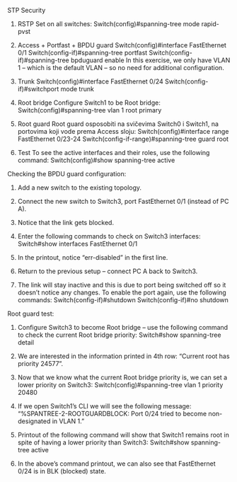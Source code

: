 STP Security

1. RSTP
Set on all switches:
Switch(config)#spanning-tree mode rapid-pvst

2. Access + Portfast + BPDU guard
Switch(config)#interface FastEthernet 0/1
Switch(config-if)#spanning-tree portfast
Switch(config-if)#spanning-tree bpduguard enable
In this exercise, we only have VLAN 1 – which is the default VLAN – so no need for additional
configuration.

3. Trunk
Switch(config)#interface FastEthernet 0/24
Switch(config-if)#switchport mode trunk

4. Root bridge
Configure Switch1 to be Root bridge:
Switch(config)#spanning-tree vlan 1 root primary

5. Root guard
Root guard osposobiti na svičevima Switch0 i Switch1, na portovima koji vode prema Access sloju:
Switch(config)#interface range FastEthernet 0/23-24
Switch(config-if-range)#spanning-tree guard root

6. Test
To see the active interfaces and their roles, use the following command:
Switch(config)#show spanning-tree active

Checking the BPDU guard configuration:
1. Add a new switch to the existing topology.
2. Connect the new switch to Switch3, port FastEthernet 0/1 (instead of PC A).

3. Notice that the link gets blocked.
4. Enter the following commands to check on Switch3 interfaces:
Switch#show interfaces FastEthernet 0/1
5. In the printout, notice “err-disabled” in the first line.
6. Return to the previous setup – connect PC A back to Switch3.
7. The link will stay inactive and this is due to port being switched off so it doesn’t notice any changes.
To enable the port again, use the following commands:
Switch(config-if)#shutdown
Switch(config-if)#no shutdown

Root guard test:
1. Configure Switch3 to become Root bridge – use the following command to check the current Root
bridge priority:
Switch#show spanning-tree detail

3. We are interested in the information printed in 4th row:
“Current root has priority 24577”.

4. Now that we know what the current Root bridge priority is, we can set a lower priority on Switch3:
Switch(config)#spanning-tree vlan 1 priority 20480

5. If we open Switch1’s CLI we will see the following message:
“%SPANTREE-2-ROOTGUARDBLOCK: Port 0/24 tried to become non-designated
in VLAN 1.”

6. Printout of the following command will show that Switch1 remains root in spite of having a lower
priority than Switch3:
Switch#show spanning-tree active
7. In the above’s command printout, we can also see that FastEthernet 0/24 is in BLK (blocked) state.
